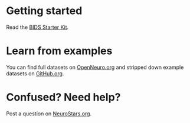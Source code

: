 ---
---

# Getting started

Read the [BIDS Starter Kit](https://github.com/bids-standard/bids-starter-kit).

# Learn from examples

You can find full datasets on [OpenNeuro.org](https://openneuro.org/public/datasets) and stripped down example datasets on [GitHub.org](https://github.com/bids-standard/bids-examples).

# Confused? Need help?

Post a question on [NeuroStars.org](https://neurostars.org/tags/bids).

